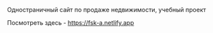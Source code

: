 Одностраничный сайт по продаже недвижимости, учебный проект

Посмотреть здесь - https://fsk-a.netlify.app
